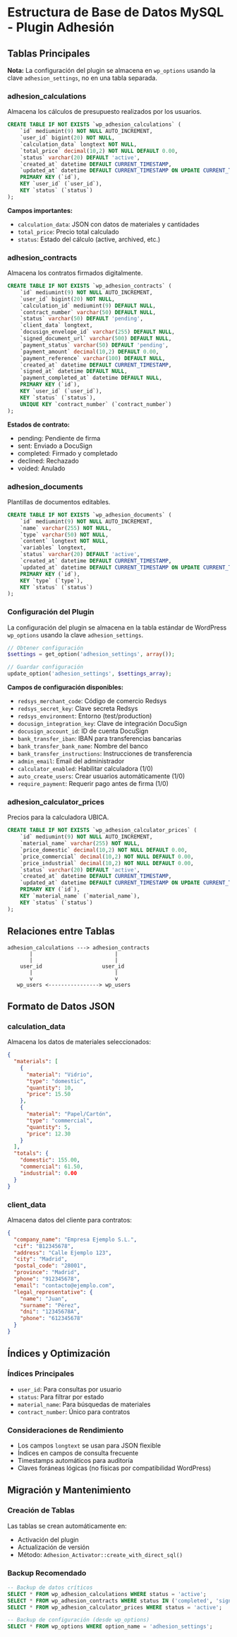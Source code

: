 # Estructura de Base de Datos MySQL - Plugin Adhesión

## Tablas Principales

**Nota:** La configuración del plugin se almacena en `wp_options` usando la clave `adhesion_settings`, no en una tabla separada.

### adhesion_calculations
Almacena los cálculos de presupuesto realizados por los usuarios.

```sql
CREATE TABLE IF NOT EXISTS `wp_adhesion_calculations` (
    `id` mediumint(9) NOT NULL AUTO_INCREMENT,
    `user_id` bigint(20) NOT NULL,
    `calculation_data` longtext NOT NULL,
    `total_price` decimal(10,2) NOT NULL DEFAULT 0.00,
    `status` varchar(20) DEFAULT 'active',
    `created_at` datetime DEFAULT CURRENT_TIMESTAMP,
    `updated_at` datetime DEFAULT CURRENT_TIMESTAMP ON UPDATE CURRENT_TIMESTAMP,
    PRIMARY KEY (`id`),
    KEY `user_id` (`user_id`),
    KEY `status` (`status`)
);
```

**Campos importantes:**
- `calculation_data`: JSON con datos de materiales y cantidades
- `total_price`: Precio total calculado
- `status`: Estado del cálculo (active, archived, etc.)

### adhesion_contracts
Almacena los contratos firmados digitalmente.

```sql
CREATE TABLE IF NOT EXISTS `wp_adhesion_contracts` (
    `id` mediumint(9) NOT NULL AUTO_INCREMENT,
    `user_id` bigint(20) NOT NULL,
    `calculation_id` mediumint(9) DEFAULT NULL,
    `contract_number` varchar(50) DEFAULT NULL,
    `status` varchar(50) DEFAULT 'pending',
    `client_data` longtext,
    `docusign_envelope_id` varchar(255) DEFAULT NULL,
    `signed_document_url` varchar(500) DEFAULT NULL,
    `payment_status` varchar(50) DEFAULT 'pending',
    `payment_amount` decimal(10,2) DEFAULT 0.00,
    `payment_reference` varchar(100) DEFAULT NULL,
    `created_at` datetime DEFAULT CURRENT_TIMESTAMP,
    `signed_at` datetime DEFAULT NULL,
    `payment_completed_at` datetime DEFAULT NULL,
    PRIMARY KEY (`id`),
    KEY `user_id` (`user_id`),
    KEY `status` (`status`),
    UNIQUE KEY `contract_number` (`contract_number`)
);
```

**Estados de contrato:**
- pending: Pendiente de firma
- sent: Enviado a DocuSign
- completed: Firmado y completado
- declined: Rechazado
- voided: Anulado

### adhesion_documents
Plantillas de documentos editables.

```sql
CREATE TABLE IF NOT EXISTS `wp_adhesion_documents` (
    `id` mediumint(9) NOT NULL AUTO_INCREMENT,
    `name` varchar(255) NOT NULL,
    `type` varchar(50) NOT NULL,
    `content` longtext NOT NULL,
    `variables` longtext,
    `status` varchar(20) DEFAULT 'active',
    `created_at` datetime DEFAULT CURRENT_TIMESTAMP,
    `updated_at` datetime DEFAULT CURRENT_TIMESTAMP ON UPDATE CURRENT_TIMESTAMP,
    PRIMARY KEY (`id`),
    KEY `type` (`type`),
    KEY `status` (`status`)
);
```

### Configuración del Plugin
La configuración del plugin se almacena en la tabla estándar de WordPress `wp_options` usando la clave `adhesion_settings`.

```php
// Obtener configuración
$settings = get_option('adhesion_settings', array());

// Guardar configuración
update_option('adhesion_settings', $settings_array);
```

**Campos de configuración disponibles:**
- `redsys_merchant_code`: Código de comercio Redsys
- `redsys_secret_key`: Clave secreta Redsys
- `redsys_environment`: Entorno (test/production)
- `docusign_integration_key`: Clave de integración DocuSign
- `docusign_account_id`: ID de cuenta DocuSign
- `bank_transfer_iban`: IBAN para transferencias bancarias
- `bank_transfer_bank_name`: Nombre del banco
- `bank_transfer_instructions`: Instrucciones de transferencia
- `admin_email`: Email del administrador
- `calculator_enabled`: Habilitar calculadora (1/0)
- `auto_create_users`: Crear usuarios automáticamente (1/0)
- `require_payment`: Requerir pago antes de firma (1/0)

### adhesion_calculator_prices
Precios para la calculadora UBICA.

```sql
CREATE TABLE IF NOT EXISTS `wp_adhesion_calculator_prices` (
    `id` mediumint(9) NOT NULL AUTO_INCREMENT,
    `material_name` varchar(255) NOT NULL,
    `price_domestic` decimal(10,2) NOT NULL DEFAULT 0.00,
    `price_commercial` decimal(10,2) NOT NULL DEFAULT 0.00,
    `price_industrial` decimal(10,2) NOT NULL DEFAULT 0.00,
    `status` varchar(20) DEFAULT 'active',
    `created_at` datetime DEFAULT CURRENT_TIMESTAMP,
    `updated_at` datetime DEFAULT CURRENT_TIMESTAMP ON UPDATE CURRENT_TIMESTAMP,
    PRIMARY KEY (`id`),
    KEY `material_name` (`material_name`),
    KEY `status` (`status`)
);
```

## Relaciones entre Tablas

```
adhesion_calculations ---> adhesion_contracts
       |                          |
       |                          |
    user_id                   user_id
       |                          |
       v                          v
   wp_users <----------------> wp_users
```

## Formato de Datos JSON

### calculation_data
Almacena los datos de materiales seleccionados:

```json
{
  "materials": [
    {
      "material": "Vidrio",
      "type": "domestic",
      "quantity": 10,
      "price": 15.50
    },
    {
      "material": "Papel/Cartón",
      "type": "commercial", 
      "quantity": 5,
      "price": 12.30
    }
  ],
  "totals": {
    "domestic": 155.00,
    "commercial": 61.50,
    "industrial": 0.00
  }
}
```

### client_data
Almacena datos del cliente para contratos:

```json
{
  "company_name": "Empresa Ejemplo S.L.",
  "cif": "B12345678",
  "address": "Calle Ejemplo 123",
  "city": "Madrid",
  "postal_code": "28001",
  "province": "Madrid",
  "phone": "912345678",
  "email": "contacto@ejemplo.com",
  "legal_representative": {
    "name": "Juan",
    "surname": "Pérez",
    "dni": "12345678A",
    "phone": "612345678"
  }
}
```

## Índices y Optimización

### Índices Principales
- `user_id`: Para consultas por usuario
- `status`: Para filtrar por estado
- `material_name`: Para búsquedas de materiales
- `contract_number`: Único para contratos

### Consideraciones de Rendimiento
- Los campos `longtext` se usan para JSON flexible
- Índices en campos de consulta frecuente
- Timestamps automáticos para auditoría
- Claves foráneas lógicas (no físicas por compatibilidad WordPress)

## Migración y Mantenimiento

### Creación de Tablas
Las tablas se crean automáticamente en:
- Activación del plugin
- Actualización de versión
- Método: `Adhesion_Activator::create_with_direct_sql()`

### Backup Recomendado
```sql
-- Backup de datos críticos
SELECT * FROM wp_adhesion_calculations WHERE status = 'active';
SELECT * FROM wp_adhesion_contracts WHERE status IN ('completed', 'signed');
SELECT * FROM wp_adhesion_calculator_prices WHERE status = 'active';

-- Backup de configuración (desde wp_options)
SELECT * FROM wp_options WHERE option_name = 'adhesion_settings';
```